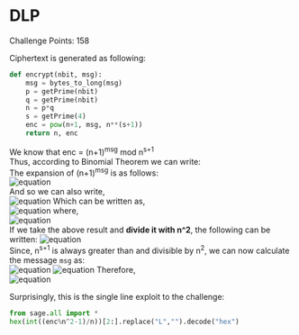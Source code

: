 # DLP

Challenge Points: 158

Ciphertext is generated as following:
```python
def encrypt(nbit, msg):
    msg = bytes_to_long(msg)
    p = getPrime(nbit)
    q = getPrime(nbit)
    n = p*q
    s = getPrime(4)
    enc = pow(n+1, msg, n**(s+1))
    return n, enc
```  
  
We know that enc = (n+1)<sup>msg</sup> mod n<sup>s+1</sup>  
Thus, according to Binomial Theorem we can write:  
The expansion of (n+1)<sup>msg</sup> is as follows:  
![equation](https://latex.codecogs.com/png.latex?\small&space;{msg\choose&space;0}n^{msg}&space;&plus;&space;{msg\choose&space;1}n^{msg-1}&space;&plus;&space;{msg\choose&space;2}n^{msg-2}&space;&plus;&space;...&space;&plus;&space;{msg\choose&space;msg-1}n&space;&plus;&space;{msg\choose&space;msg}n^{0})  
And so we can also write,  
![equation](https://latex.codecogs.com/png.latex?\small&space;({msg\choose&space;0}n^{msg-2}&space;&plus;&space;{msg\choose&space;1}n^{msg-3}&space;&plus;&space;...&space;&plus;&space;{msg\choose&space;msg-2})n^2&space;&plus;&space;{msg\choose&space;msg-1}n&space;&plus;&space;{msg\choose&space;msg}n^{0})  
Which can be written as,  
![equation](https://latex.codecogs.com/png.latex?\small&space;(x)n^2&space;&plus;&space;mn&space;&plus;&space;1) where,  
![equation](https://latex.codecogs.com/png.latex?\small&space;x&space;=&space;{msg\choose&space;0}n^{msg-2}&space;&plus;&space;{msg\choose&space;1}n^{msg-3}&space;&plus;&space;...&space;&plus;&space;{msg\choose&space;msg-2})  
If we take the above result and **divide it with n^2**, the following can be written: ![equation](https://latex.codecogs.com/png.latex?\small&space;xn^2&space;&plus;&space;mn&space;&plus;&space;1&space;\equiv&space;mn&plus;1&space;\pmod&space;{n^2})  
Since, n<sup>s+1</sup> is always greater than and divisible by n<sup>2</sup>, we can now calculate the message `msg` as:  
![equation](https://latex.codecogs.com/png.latex?\small&space;enc&space;\equiv&space;(n&plus;1)^{msg}&space;\pmod&space;{n^{s&plus;1}})  
![equation](https://latex.codecogs.com/png.latex?\small&space;enc&space;\equiv&space;(msg*n&space;&plus;&space;1)&space;\pmod&space;{n^2})  
Therefore,  
![equation](https://latex.codecogs.com/png.latex?\small&space;msg&space;=&space;\frac{enc\%n^{2}&space;-&space;1}{n})
  
Surprisingly, this is the single line exploit to the challenge: 
```python
from sage.all import *
hex(int((enc%n^2-1)/n))[2:].replace("L","").decode("hex")
```


